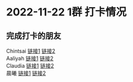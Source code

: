 # 2022-11-22 1群 打卡情况
## 完成打卡的朋友
Chintsai [链接1](http://mmbiz.qpic.cn/mmbiz_jpg/fKBOEML39zpicVicAjL3Fr8jWL4vWvaymMR0Qt12Zd5ZK17GYZ578zUibBa4mzMcMvlqicFktla23SInJiaRnic0NbfQ/0) [链接2](http://mmbiz.qpic.cn/mmbiz_jpg/fKBOEML39zpicVicAjL3Fr8jWL4vWvaymMO5l7fYQCAnXC8l946DUQiclRtKiaIL3qibm9R67M1H7JNDoHoC4g3AjPg/0) <br>Aaliyah [链接1](http://mmbiz.qpic.cn/mmbiz_jpg/aBaDwGIjEcE7H5JYsvydxibIRYMeibKZ2Wo8iaTt166K1u9bka44SkrTsD1IR74yicKNNk4Otd1ibojvnuKjGbPfjIg/0) [链接2](http://mmbiz.qpic.cn/mmbiz_jpg/aBaDwGIjEcE7H5JYsvydxibIRYMeibKZ2W5msEl1Krw39dGkI51xfrMSiaEnkyfFMTEBic09KS8rE09Rr6GU1pstrw/0) <br>Claudia [链接1](http://mmbiz.qpic.cn/mmbiz_jpg/EqM704vBbWAPU7VFDrrl7o1K5USMKCDVpncEfZ0ticRrzlKZ41K6GG74uc1RnzfAhdT2EGJOgyLZclP3CicBxZ5w/0) [链接2](http://mmbiz.qpic.cn/mmbiz_jpg/EqM704vBbWAPU7VFDrrl7o1K5USMKCDV8OoRic2d83UQ1jc3FsY5W1r47drlTtts6PBn141zb8ZriaOOcFgTuILA/0) <br>晨曦 [链接1](http://mmbiz.qpic.cn/mmbiz_jpg/4rYayDxu0jXOsfxkoCBOEoe93RsHaEL2AxgbicSAJic5Y3KBicSrkuLdzZ7PL2vWY8F6IgPk4RuynoCFjLsfc0ELw/0) [链接2](http://mmbiz.qpic.cn/mmbiz_jpg/4rYayDxu0jXOsfxkoCBOEoe93RsHaEL2bb3xaicMzl1VUILIxW1vmYsvwzeyGukMibgU9eMUpfsxEOOobXyCxmjQ/0) <br>
